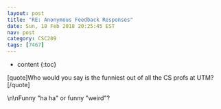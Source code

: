 ```yaml
---
layout: post
title: "RE: Anonymous Feedback Responses"
date: Sun, 18 Feb 2018 20:25:45 EST
nav: post
category: CSC209
tags: [7467]
---
```


* content
{:toc}

[quote]Who would you say is the funniest out of all the CS profs at UTM?[/quote]
<!-- more -->
<p>\n\nFunny "ha ha" or funny "weird"?</p>

